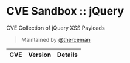 # CVE Sandbox :: jQuery

CVE Collection of jQuery XSS Payloads

> Maintained by [@therceman](https://twitter.com/therceman)

| CVE | Version | Details |
| ------------- | ------------- | ------------- |
